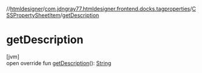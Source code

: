 //[htmldesigner](../../../index.md)/[com.jdngray77.htmldesigner.frontend.docks.tagproperties](../index.md)/[CSSPropertySheetItem](index.md)/[getDescription](get-description.md)

# getDescription

[jvm]\
open override fun [getDescription](get-description.md)(): [String](https://kotlinlang.org/api/latest/jvm/stdlib/kotlin/-string/index.html)
